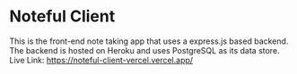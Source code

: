 # Noteful Client  
This is the front-end note taking app that uses a express.js based backend. The backend is hosted on Heroku and uses PostgreSQL as its data store.  
Live Link: https://noteful-client-vercel.vercel.app/
